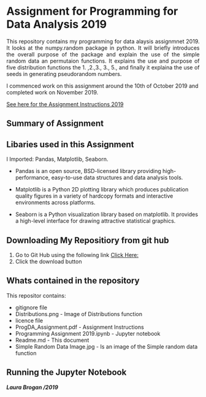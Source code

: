 # Assignment for Programming for Data Analysis 2019
 
<p align="justify">This repository contains my programming for data alaysis assignmnet 2019. It looks at the numpy.random package in python.  It will briefly introduces the overall purpose of the package and explain the use of the simple random data an permutaion functions.  It explains the use and purpose of five distribution functions the 1. ,2.,3., 3., 5., and finally it explaina the use of seeds in generating pseudorandom numbers.

I commenced work on this assignment around the 10th of October 2019 and completed work on   November 2019.  </p>

[See here for the Assignment Instructions 2019](https://github.com/LauraBrogan/programming-assignment-2019/blob/master/ProgDA_Assignment%20(2).pdf)



## Summary of Assignment



## Libaries used in this Assignment
I Imported: Pandas, Matplotlib, Seaborn.

* Pandas is an open source, BSD-licensed library providing high-performance, easy-to-use data structures and data analysis tools.

* Matplotlib is a Python 2D plotting library which produces publication quality figures in a variety of hardcopy formats and interactive environments across platforms.

* Seaborn is a Python visualization library based on matplotlib. It provides a high-level interface for drawing attractive statistical graphics.



## Downloading My Repositiory from git hub 
1. Go to Git Hub using the following link [Click Here:](https://github.com/LauraBrogan/programming-assignment-2019)
2. Click the download button

## Whats contained in the repository
This repositor contains:
+ gitignore file
+ Distributions.png - Image of Distributions function
+ licence file
+ ProgDA_Assignment.pdf - Assignment Instructions
+ Programming Assignment 2019.ipynb - Jupyter notebook
+ Readme.md - This document
+ Simple Random Data Image.jpg - Is an image of the Simple random data function


## Running the Jupyter Notebook





 

***Laura Brogan /2019*** 

